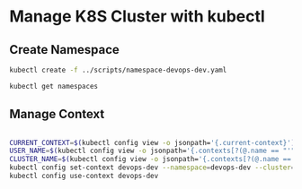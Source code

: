 # Manage K8S Cluster with kubectl

## Create Namespace

```sh
kubectl create -f ../scripts/namespace-devops-dev.yaml

kubectl get namespaces

```

## Manage Context


```sh

CURRENT_CONTEXT=$(kubectl config view -o jsonpath='{.current-context}')
USER_NAME=$(kubectl config view -o jsonpath='{.contexts[?(@.name == "'"${CURRENT_CONTEXT}"'")].context.user}')
CLUSTER_NAME=$(kubectl config view -o jsonpath='{.contexts[?(@.name == "'"${CURRENT_CONTEXT}"'")].context.cluster}')
kubectl config set-context devops-dev --namespace=devops-dev --cluster=${CLUSTER_NAME} --user=${USER_NAME}
kubectl config use-context devops-dev

```